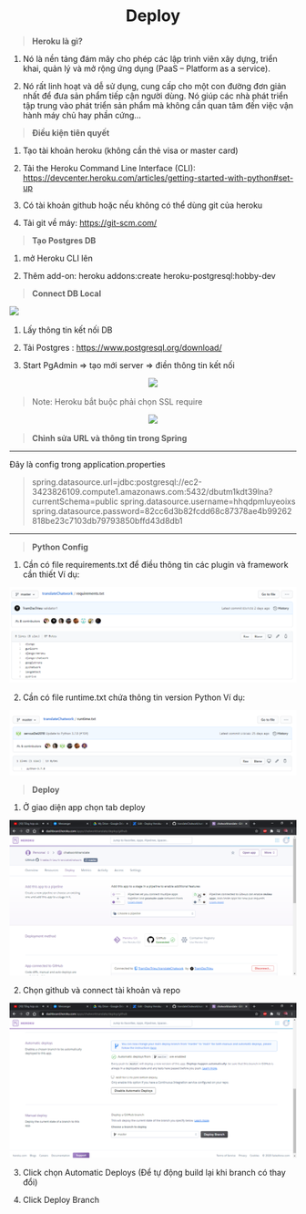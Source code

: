<h1 style="text-align: center">Deploy</h1>

> **Heroku là gì?**

1. Nó là nền tảng đám mây cho phép các lập trình viên xây dựng, triển khai, quản lý và mở rộng ứng dụng (PaaS – Platform as a service).

2. Nó rất linh hoạt và dễ sử dụng, cung cấp cho một con đường đơn giản nhất để đưa sản phẩm tiếp cận người dùng. Nó giúp các nhà phát triển tập trung vào phát triển sản phẩm mà không cần quan tâm đến việc vận hành máy chủ hay phần cứng…

> **Điều kiện tiên quyết**

1. Tạo tài khoản heroku (không cần thẻ visa or master card)

2. Tải the Heroku Command Line Interface (CLI): https://devcenter.heroku.com/articles/getting-started-with-python#set-up

3. Có tài khoản github hoặc nếu không có thể dùng git của heroku

4. Tải git về máy: https://git-scm.com/

> **Tạo Postgres DB**

1. mở Heroku CLI lên

2. Thêm add-on: heroku addons:create heroku-postgresql:hobby-dev

> **Connect DB Local**

<img src="https://drive.google.com/uc?export=view&id=125QXdBSTp9JVm9k6LfS6FkgI35a3YLFR"></img>

1. Lấy thông tin kết nối DB

2. Tải Postgres : https://www.postgresql.org/download/

3. Start PgAdmin => tạo mới server => điền thông tin kết nối

<p align="center">
<img src="https://drive.google.com/uc?export=view&id=10vWKgZd1gn-CQ-WMODpXhJD9mVnaYeL9"></img>
</p>

> Note: Heroku bắt buộc phải chọn SSL require

<p align="center">

<p align="center">
<img src="https://drive.google.com/uc?export=view&id=1wiCoYWpAwfzJfngjGx0GShCZHP33qkEb"></img>
</p>

> **Chỉnh sửa URL và thông tin trong Spring**


---
Đây là config trong application.properties

> spring.datasource.url=jdbc:postgresql://ec2-3423826109.compute1.amazonaws.com:5432/dbutm1kdt39lna?currentSchema=public
spring.datasource.username=hhqdpmluyeoixs
spring.datasource.password=82cc6d3b82fcdd68c87378ae4b99262818be23c7103db79793850bffd43d8db1

---


> **Python Config**

1. Cần có file requirements.txt để điều thông tin các plugin và framework cần thiết
Ví dụ:

![i1.png](../picture/i1.png)

2. Cần có file runtime.txt chứa thông tin version Python
Ví dụ:

![i2.png](../picture/i2.png)

> **Deploy**

1. Ở giao diện app chọn tab deploy

![i3.png](../picture/i3.png)

2. Chọn github và connect tài khoản và repo

![i4.png](../picture/i4.png)

3. Click chọn Automatic Deploys (Để tự động build lại khi branch có thay đổi)

4. Click Deploy Branch





